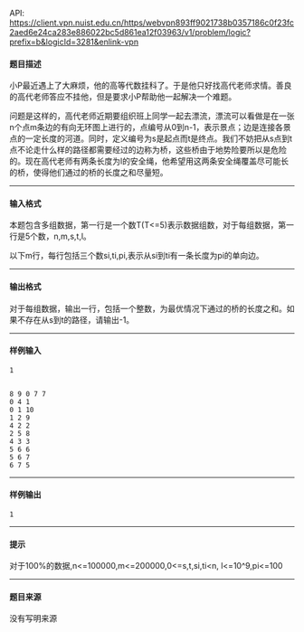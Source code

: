 API: https://client.vpn.nuist.edu.cn/https/webvpn893ff9021738b0357186c0f23fc2aed6e24ca283e886022bc5d861ea12f03963/v1/problem/logic?prefix=b&logicId=3281&enlink-vpn

#### 题目描述

小P最近遇上了大麻烦，他的高等代数挂科了。于是他只好找高代老师求情。善良的高代老师答应不挂他，但是要求小P帮助他一起解决一个难题。

问题是这样的，高代老师近期要组织班上同学一起去漂流，漂流可以看做是在一张n个点m条边的有向无环图上进行的，点编号从0到n-1，表示景点；边是连接各景点的一定长度的河道。同时，定义编号为s是起点而t是终点。我们不妨把从s点到t点不论走什么样的路径都需要经过的边称为桥，这些桥由于地势险要所以是危险的。现在高代老师有两条长度为l的安全绳，他希望用这两条安全绳覆盖尽可能长的桥，使得他们通过的桥的长度之和尽量短。

---

#### 输入格式

本题包含多组数据，第一行是一个数T(T<=5)表示数据组数，对于每组数据，第一行是5个数，n,m,s,t,l。

以下m行，每行包括三个数si,ti,pi,表示从si到ti有一条长度为pi的单向边。

---

#### 输出格式

对于每组数据，输出一行，包括一个整数，为最优情况下通过的桥的长度之和。如果不存在从s到t的路径，请输出-1。

---

#### 样例输入
```
1


8 9 0 7 7
0 4 1
0 1 10
1 2 9
4 2 2
2 5 8
4 3 3
5 6 6
5 6 7
6 7 5

```

---

#### 样例输出
```
1

```

---

#### 提示

对于100%的数据,n<=100000,m<=200000,0<=s,t,si,ti<n, l<=10^9,pi<=100  

---

#### 题目来源

没有写明来源